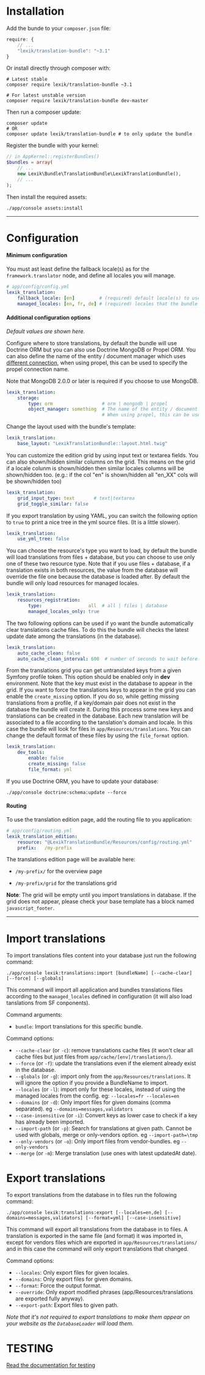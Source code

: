 Installation
============

Add the bunde to your `composer.json` file:

```javascript
require: {
    // ...
    "lexik/translation-bundle": "~3.1"
}
```

Or install directly through composer with:

```shell
# Latest stable
composer require lexik/translation-bundle ~3.1

# For latest unstable version
composer require lexik/translation-bundle dev-master
```

Then run a composer update:

```shell
composer update
# OR
composer update lexik/translation-bundle # to only update the bundle
```

Register the bundle with your kernel:

```php
// in AppKernel::registerBundles()
$bundles = array(
    // ...
    new Lexik\Bundle\TranslationBundle\LexikTranslationBundle(),
    // ...
);
```

Then install the required assets:

    ./app/console assets:install

___________________

Configuration
=============

#### Minimum configuration

You must ast least define the fallback locale(s) as for the `framework.translator` node, and define all locales you will manage.

```yml
# app/config/config.yml
lexik_translation:
    fallback_locale: [en]         # (required) default locale(s) to use
    managed_locales: [en, fr, de] # (required) locales that the bundle have to manage
```

#### Additional configuration options

*Default values are shown here.*

Configure where to store translations, by default the bundle will use Doctrine ORM but you can also use Doctrine MongoDB or Propel ORM.
You can also define the name of the entity / document manager which uses [different connection](http://symfony.com/doc/current/cookbook/doctrine/multiple_entity_managers.html), when using propel, this can be used to specify the propel connection name.

Note that MongoDB 2.0.0 or later is required if you choose to use MongoDB.

```yml
lexik_translation:
    storage:
        type: orm                  # orm | mongodb | propel
        object_manager: something  # The name of the entity / document manager which uses different connection (see: http://symfony.com/doc/current/cookbook/doctrine/multiple_entity_managers.html)
                                   # When using propel, this can be used to specify the propel connection name
```

Change the layout used with the bundle's template:

```yml
lexik_translation:
    base_layout: "LexikTranslationBundle::layout.html.twig"
```

You can customize the edition grid by using input text or textarea fields.
You can also shown/hidden similar columns on the grid. This means on the grid if a locale colunm is shown/hidden then similar locales columns will be shown/hidden too.
(e.g.: if the col "en" is shown/hidden all "en_XX" cols will be shown/hidden too)

```yml
lexik_translation:
    grid_input_type: text       # text|textarea
    grid_toggle_similar: false
```

If you export translation by using YAML, you can switch the following option to `true` to  print a nice tree in the yml source files.
(It is a little slower).

```yml
lexik_translation:
    use_yml_tree: false
```

You can choose the resource's type you want to load, by default the bundle will load translations from files + database, but you can choose to use only one of these two resource type.
Note that if you use files + database, if a translation exists in both resources, the value from the database will override the file one because the database is loaded after.
By default the bundle will only load resources for managed locales.

```yml
lexik_translation:
    resources_registration:
        type:                 all  # all | files | database
        managed_locales_only: true
```

The two following options can be used if yo want the bundle automatically clear translations cache files. 
To do this the bundle will checks the latest update date among the translations (in the database).

```yml
lexik_translation:
    auto_cache_clean: false
    auto_cache_clean_interval: 600  # number of seconds to wait before trying to check if translations have changed in the database.
```

From the translations grid you can get untranslated keys from a given Symfony profile token. This option should be enabled only in **dev** environment.
Note that the key must exist in the database to appear in the grid.
If you want to force the translations keys to appear in the grid you can enable the `create_missing` option.
If you do so, while getting missing translations from a profile, if a key/domain pair does not exist in the database the bundle will create it.
During this process some new keys and translations can be created in the database. Each new translation will be associated to a file according to the tanslation's domain and locale.
In this case the bundle will look for files in `app/Resources/translations`. You can change the default format of these files by using the `file_format` option.

```yml
lexik_translation:
    dev_tools:
        enable: false
        create_missing: false
        file_format: yml
```

If you use Doctrine ORM, you have to update your database:

    ./app/console doctrine:schema:update --force

#### Routing

To use the translation edition page, add the routing file to you application:

```yml
# app/config/routing.yml
lexik_translation_edition:
    resource: "@LexikTranslationBundle/Resources/config/routing.yml"
    prefix:   /my-prefix
```

The translations edition page will be available here:

* `/my-prefix/` for the overview page

* `/my-prefix/grid` for the translations grid

**Note**: The grid will be empty until you import translations in database.
If the grid does not appear, please check your base template has a block named `javascript_footer`.

___________________

Import translations
===================

To import translations files content into your database just run the following command:

    ./app/console lexik:translations:import [bundleName] [--cache-clear] [--force] [--globals]

This command will import all application and bundles translations files according to the `managed_locales` defined in configuration (it will also load tanslations from SF conponents).

Command arguments:
* `bundle`: Import translations for this specific bundle.

Command options:
* `--cache-clear` (or `-c`): remove translations cache files (it won't clear all cache files but just files from `app/cache/[env]/translations/`).
* `--force` (or `-f`): update the translations even if the element already exist in the database.
* `--globals` (or `-g`): import only from the `app/Resources/translations`. It will ignore the option if you provide a BundleName to import.
* `--locales` (or `-l`): import only for these locales, instead of using the managed locales from the config. eg: `--locales=fr --locales=en`
* `--domains` (or `-d`): Only import files for given domains (comma separated). eg `--domains=messages,validators`
* `--case-insensitive` (or `-i`): Convert keys as lower case to check if a key has already been imported.
* `--import-path` (or `-p`): Search for translations at given path. Cannot be used with globals, merge or only-vendors option. eg `--import-path=\tmp`
* `--only-vendors` (or `-o`): Only import files from vendor-bundles. eg `--only-vendors`
* `--merge` (or `-m`): Merge translation (use ones with latest updatedAt date).
        
Export translations
===================

To export translations from the database in to files run the following command:

    ./app/console lexik:translations:export [--locales=en,de] [--domains=messages,validators] [--format=yml] [--case-insensitive]

This command will export all translations from the database in to files. A translation is exported in the same file (and format) it was imported in,
except for vendors files which are exported in `app/Resources/translations/` and in this case the command will only export translations that changed.

Command options:
* `--locales`: Only export files for given locales.
* `--domains`: Only export files for given domains.
* `--format`: Force the output format.
* `--override`: Only export modified phrases (app/Resources/translations are exported fully anyway).
* `--export-path`: Export files to given path.

*Note that it's not required to export translations to make them appear on your website as the `DatabaseLoader` will load them.*

TESTING
=======

[Read the documentation for testing ](./testing.md)
